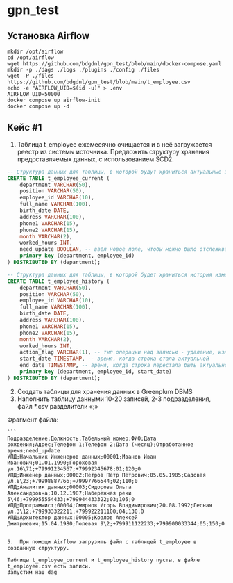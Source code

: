 # gpn_test

## Установка Airflow
```shell
mkdir /opt/airflow
cd /opt/airflow
wget https://github.com/bdgdnl/gpn_test/blob/main/docker-compose.yaml
mkdir -p ./dags ./logs ./plugins ./config ./files
wget -P ./files https://github.com/bdgdnl/gpn_test/blob/main/t_employee.csv
echo -e "AIRFLOW_UID=$(id -u)" > .env
AIRFLOW_UID=50000
docker compose up airflow-init
docker compose up -d
```

## Кейс #1
1.	Таблица t_employee ежемесячно очищается и в неё загружается реестр из системы источника. Предложить структуру хранения предоставляемых данных, с использованием SCD2.
```sql
-- Структура данных для таблицы, в которой будут храниться актуальные значения
CREATE TABLE t_employee_current (
    department VARCHAR(50),
    position VARCHAR(50),
    employee_id VARCHAR(10),
    full_name VARCHAR(100),
    birth_date DATE,
    address VARCHAR(100),
    phone1 VARCHAR(15),
    phone2 VARCHAR(15),
    month VARCHAR(2),
    worked_hours INT,
    need_update BOOLEAN, -- ввёл новое поле, чтобы можно было отслеживать строки, в которые внесли изменения
    primary key (department, employee_id)
) DISTRIBUTED BY (department);

-- Структура данных для таблицы, в которой будет храниться история изменений
CREATE TABLE t_employee_history (
    department VARCHAR(50),
    position VARCHAR(50),
    employee_id VARCHAR(10),
    full_name VARCHAR(100),
    birth_date DATE,
    address VARCHAR(100),
    phone1 VARCHAR(15),
    phone2 VARCHAR(15),
    month VARCHAR(2),
    worked_hours INT,
    action_flag VARCHAR(1), -- тип операции над записью - удаление, изменение, добавление (D, U, I)
    start_date TIMESTAMP, -- время, когда строка стала актуальной
    end_date TIMESTAMP, -- время, когда строка перестала быть актуальной
    primary key (department, employee_id, start_date)
) DISTRIBUTED BY (department);
```
2.	Создать таблицы для хранения данных в Greenplum DBMS
3.	Наполнить таблицу данными 10-20 записей, 2-3 подразделения, файл *.csv разделители «;»
   
   Фрагмент файла:
   
  	```
  	Подразделение;Должность;Табельный номер;ФИО;Дата рождения;Адрес;Телефон 1;Телефон 2;Дата (месяц);Отработанное время;need_update
    УПД;Начальник Инженеров данных;00001;Иванов Иван Иванович;01.01.1990;Гороховая ул.16\71;+79991234567;+79992345678;01;120;0
    УПД;Инженер данных;00002;Петров Петр Петрович;05.05.1985;Садовая ул.8\23;+79998887766;+79997766544;02;110;0
    УПД;Аналитик данных;00003;Сидорова Ольга Александровна;10.12.1987;Набережная реки 5\46;+799955554433;+799944433322;03;105;0
    УПД;Программист;00004;Смирнов Игорь Владимирович;20.08.1992;Лесная ул.3\12;+799933322211;+799922211100;04;130;0
    УПД;Архитектор данных;00005;Козлов Алексей Дмитриевич;15.04.1980;Полевая 9\2;+799911122233;+799900033344;05;150;0
   ```

5.	При помощи Airflow загрузить файл с таблицей t_employee в созданную структуру.

Таблицы t_employee_current и t_employee_history пусты, в файле t_employee.csv есть записи.
Запустим наш dag

